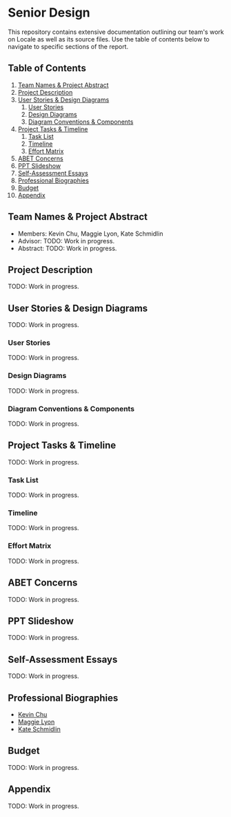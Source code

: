 # Senior Design 
This repository contains extensive documentation outlining our team's work on Locale as well as its source files. Use the table of contents below to navigate to specific sections of the report.

## Table of Contents
1. [Team Names & Project Abstract](#team-names--project-abstract)
2. [Project Description](#project-description)
3. [User Stories & Design Diagrams](#user-stories--design-diagrams)
    1. [User Stories](#user-stories)
    2. [Design Diagrams](#design-diagrams)
    3. [Diagram Conventions & Components](#diagram-conventions--components)
5. [Project Tasks & Timeline](#project-tasks--timeline)
    1. [Task List](#task-list)
    2. [Timeline](#timeline)
    3. [Effort Matrix](#effort-matrix)
7. [ABET Concerns](#abet-concerns)
8. [PPT Slideshow](#ppt-slideshow)
9. [Self-Assessment Essays](#self-assessment-essays)
10. [Professional Biographies](#professional-biographies)
11. [Budget](#budget)
12. [Appendix](#appendix)

## Team Names & Project Abstract
- Members: Kevin Chu, Maggie Lyon, Kate Schmidlin
- Advisor: TODO: Work in progress.
- Abstract: TODO: Work in progress.

## Project Description
TODO: Work in progress.

## User Stories & Design Diagrams
TODO: Work in progress.

### User Stories
TODO: Work in progress.

### Design Diagrams
TODO: Work in progress.

### Diagram Conventions & Components
TODO: Work in progress.

## Project Tasks & Timeline
TODO: Work in progress.

### Task List
TODO: Work in progress.

### Timeline
TODO: Work in progress.

### Effort Matrix
TODO: Work in progress.

## ABET Concerns
TODO: Work in progress.

## PPT Slideshow
TODO: Work in progress.

## Self-Assessment Essays
TODO: Work in progress.

## Professional Biographies
- [Kevin Chu](docs/CS5001/Assignment1_Professional_Biography/ChuKevin_ProfessionalBiography.md)
- [Maggie Lyon](docs/CS5001/Assignment1_Professional_Biography/LyonMaggie_ProfessionalBiography.md)
- [Kate Schmidlin](docs/CS5001/Assignment1_Professional_Biography/SchmidlinKate_ProfessionalBiography.md)

## Budget
TODO: Work in progress.

## Appendix
TODO: Work in progress.
